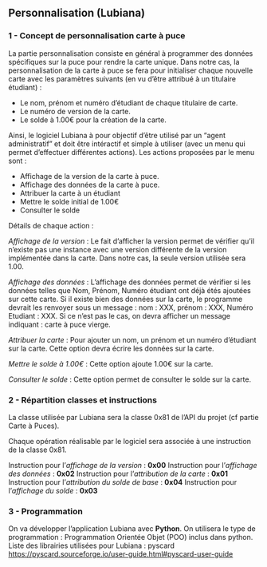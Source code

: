 ## Personnalisation (Lubiana) 

### 1 - Concept de personnalisation carte à puce
La partie personnalisation consiste en général à programmer des données spécifiques sur la puce pour rendre la carte unique. Dans notre cas, la personnalisation de la carte à puce se fera pour initialiser chaque nouvelle carte avec les paramètres suivants (en vu d’être attribué à un titulaire étudiant) : 

- Le nom, prénom et numéro d’étudiant de chaque titulaire de carte.
- Le numéro de version de la carte.
- Le solde à 1.00€ pour la création de la carte.

Ainsi, le logiciel Lubiana à pour objectif d’être utilisé par un “agent administratif” et doit être intéractif et simple à utiliser (avec un menu qui permet d’effectuer différentes actions). Les actions proposées par le menu sont : 

- Affichage de la version de la carte à puce. 
- Affichage des données de la carte à puce.
- Attribuer la carte à un étudiant
- Mettre le solde initial de 1.00€
- Consulter le solde

Détails de chaque action : 

*Affichage de la version* : Le fait d’afficher la version permet de vérifier qu’il n’existe pas une instance avec une version différente de la version implémentée dans la carte. Dans notre cas, la seule version utilisée sera 1.00.

*Affichage des données* : L’affichage des données permet de vérifier si les données telles que Nom, Prénom, Numéro étudiant ont déjà étés ajoutées sur cette carte. Si il existe bien des données sur la carte, le programme devrait les renvoyer sous un message : nom : XXX, prénom : XXX, Numéro Etudiant : XXX. Si ce n’est pas le cas, on devra afficher un message indiquant : carte à puce vierge.

*Attribuer la carte* : Pour ajouter un nom, un prénom et un numéro d’étudiant sur la carte. Cette option devra écrire les données sur la carte.

*Mettre le solde à 1.00€* : Cette option ajoute 1.00€ sur la carte.

*Consulter le solde* : Cette option permet de consulter le solde sur la carte.

### 2 - Répartition classes et instructions

La classe utilisée par Lubiana sera la classe 0x81 de l’API du projet (cf partie Carte à Puces). 

Chaque opération réalisable par le logiciel sera associée à une instruction de la classe 0x81. 

Instruction pour l’*affichage de la version* : **0x00**
Instruction pour l’*affichage des données* : **0x02**
Instruction pour l’*attribution de la carte* : **0x01**
Instruction pour l’*attribution du solde de base* : **0x04**
Instruction pour l’*affichage du solde* : **0x03**


### 3 - Programmation

On va développer l’application Lubiana avec **Python**. On utilisera le type de programmation : Programmation Orientée Objet (POO) inclus dans python. 
Liste des librairies utilisées pour Lubiana : 
pyscard https://pyscard.sourceforge.io/user-guide.html#pyscard-user-guide




